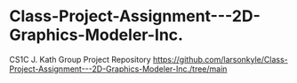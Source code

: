 # Class-Project-Assignment---2D-Graphics-Modeler-Inc.
CS1C J. Kath Group Project Repository
https://github.com/larsonkyle/Class-Project-Assignment---2D-Graphics-Modeler-Inc./tree/main
